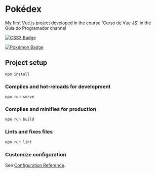 # Pokédex

My first Vue.js project developed in the course 'Curso de Vue JS' in the Guia do Programador channel

[
![CSS3 Badge](https://img.shields.io/badge/-YoutubePlaylist-red?style=flat-square?color=black&logo=youtube&logoColor=white)](https://www.youtube.com/playlist?list=PLJ_KhUnlXUPteacVhunyK5M8SKIadeED0)

[![Pokémon Badge](https://img.shields.io/badge/-Visit%20Pokédex%20website-yellow?style=flatsquare&logo=pokémon&logoColor=white&link=https://pokedex-vue-project.netlify.app/)](https://pokedex-vue-project.netlify.app/) 

## Project setup
```
npm install
```

### Compiles and hot-reloads for development
```
npm run serve
```

### Compiles and minifies for production
```
npm run build
```

### Lints and fixes files
```
npm run lint
```

### Customize configuration
See [Configuration Reference](https://cli.vuejs.org/config/).
